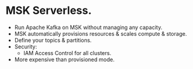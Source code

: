 # **MSK Serverless.**

* Run Apache Kafka on MSK without managing any capacity.
* MSK automatically provisions resources & scales compute & storage.
* Define your topics & partitions.
* Security:
    * IAM Access Control for all clusters.
* More expensive than provisioned mode.